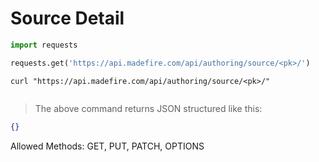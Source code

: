 # Source Detail

```python
import requests

requests.get('https://api.madefire.com/api/authoring/source/<pk>/')
```

```shell
curl "https://api.madefire.com/api/authoring/source/<pk>/"
```

```javascript
```

> The above command returns JSON structured like this:

```json
{}
```

Allowed Methods: GET, PUT, PATCH, OPTIONS


